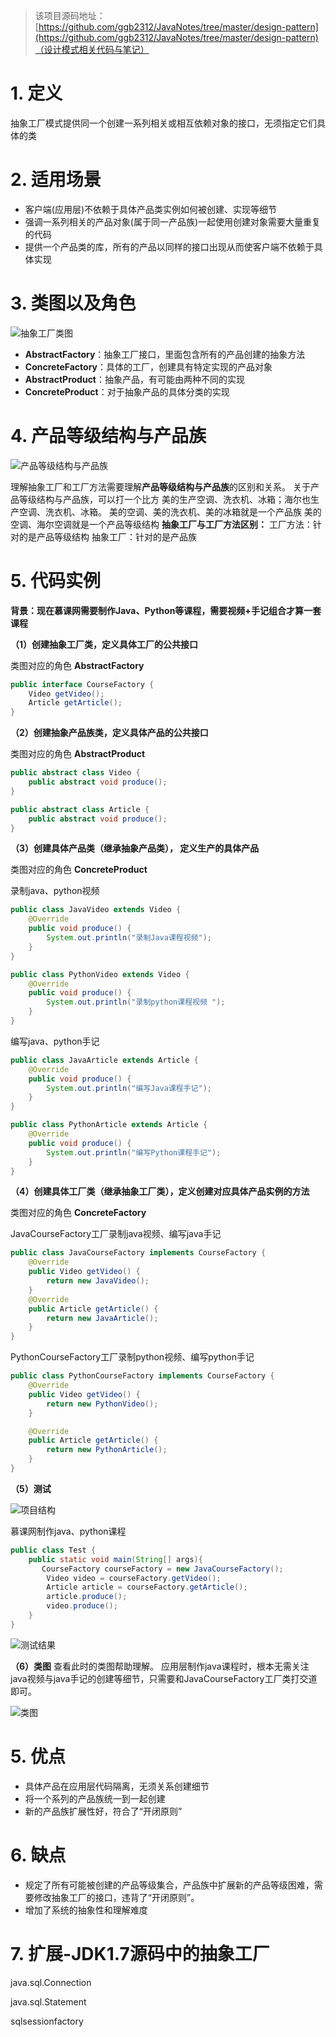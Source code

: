 > 该项目源码地址：[https://github.com/ggb2312/JavaNotes/tree/master/design-pattern](https://github.com/ggb2312/JavaNotes/tree/master/design-pattern)（设计模式相关代码与笔记）

# 1. 定义

抽象工厂模式提供同一个创建一系列相关或相互依赖对象的接口，无须指定它们具体的类

# 2. 适用场景

- 客户端(应用层)不依赖于具体产品类实例如何被创建、实现等细节
- 强调一系列相关的产品对象(属于同一产品族)一起使用创建对象需要大量重复的代码
- 提供一个产品类的库，所有的产品以同样的接口出现从而使客户端不依赖于具体实现

# 3. 类图以及角色

![抽象工厂类图](https://upload-images.jianshu.io/upload_images/5336514-c6644b945ec1c41d.png?imageMogr2/auto-orient/strip%7CimageView2/2/w/1240)

- **AbstractFactory**：抽象工厂接口，里面包含所有的产品创建的抽象方法  
- **ConcreteFactory**：具体的工厂，创建具有特定实现的产品对象     
- **AbstractProduct**：抽象产品，有可能由两种不同的实现  
- **ConcreteProduct**：对于抽象产品的具体分类的实现  

# 4. 产品等级结构与产品族

![产品等级结构与产品族](https://upload-images.jianshu.io/upload_images/5336514-4b29734e2c71f3a3.png?imageMogr2/auto-orient/strip%7CimageView2/2/w/1240)

理解抽象工厂和工厂方法需要理解**产品等级结构与产品族**的区别和关系。
关于产品等级结构与产品族，可以打一个比方
美的生产空调、洗衣机、冰箱；海尔也生产空调、洗衣机、冰箱。
美的空调、美的洗衣机、美的冰箱就是一个产品族
美的空调、海尔空调就是一个产品等级结构
**抽象工厂与工厂方法区别：**
工厂方法：针对的是产品等级结构
抽象工厂：针对的是产品族

# 5. 代码实例
**背景：现在慕课网需要制作Java、Python等课程，需要视频+手记组合才算一套课程**

**（1）创建抽象工厂类，定义具体工厂的公共接口**

类图对应的角色 **AbstractFactory**

```java
public interface CourseFactory {
    Video getVideo();
    Article getArticle();
}
```
**（2）创建抽象产品族类，定义具体产品的公共接口**

类图对应的角色 **AbstractProduct**

```java
public abstract class Video {
    public abstract void produce();
}
```

```java
public abstract class Article {
    public abstract void produce();
}
```
**（3）创建具体产品类（继承抽象产品类）， 定义生产的具体产品**

类图对应的角色 **ConcreteProduct**

录制java、python视频

```java
public class JavaVideo extends Video {
    @Override
    public void produce() {
        System.out.println("录制Java课程视频");
    }
}
```

```java
public class PythonVideo extends Video {
    @Override
    public void produce() {
        System.out.println("录制python课程视频 ");
    }
}
```
编写java、python手记

```java
public class JavaArticle extends Article {
    @Override
    public void produce() {
        System.out.println("编写Java课程手记");
    }
}
```
```java
public class PythonArticle extends Article {
    @Override
    public void produce() {
        System.out.println("编写Python课程手记");
    }
}
```

**（4）创建具体工厂类（继承抽象工厂类），定义创建对应具体产品实例的方法**

类图对应的角色 **ConcreteFactory**

JavaCourseFactory工厂录制java视频、编写java手记
```java
public class JavaCourseFactory implements CourseFactory {
    @Override
    public Video getVideo() {
        return new JavaVideo();
    }
    @Override
    public Article getArticle() {
        return new JavaArticle();
    }
}
```
PythonCourseFactory工厂录制python视频、编写python手记

```java
public class PythonCourseFactory implements CourseFactory {
    @Override
    public Video getVideo() {
        return new PythonVideo();
    }

    @Override
    public Article getArticle() {
        return new PythonArticle();
    }
}
```

**（5）测试**

![项目结构](https://upload-images.jianshu.io/upload_images/5336514-6f79740e9ea98105.png?imageMogr2/auto-orient/strip%7CimageView2/2/w/1240)

慕课网制作java、python课程

```java
public class Test {
    public static void main(String[] args){
       CourseFactory courseFactory = new JavaCourseFactory();
        Video video = courseFactory.getVideo();
        Article article = courseFactory.getArticle();
        article.produce();
        video.produce();
    }
}
```

![测试结果](https://upload-images.jianshu.io/upload_images/5336514-5c594cc7d289e1c1.png?imageMogr2/auto-orient/strip%7CimageView2/2/w/1240)

**（6）类图**
查看此时的类图帮助理解。
应用层制作java课程时，根本无需关注java视频与java手记的创建等细节，只需要和JavaCourseFactory工厂类打交道即可。

![类图](https://upload-images.jianshu.io/upload_images/5336514-98366268b882c809.png?imageMogr2/auto-orient/strip%7CimageView2/2/w/1240)

# 5. 优点

- 具体产品在应用层代码隔离，无须关系创建细节
- 将一个系列的产品族统一到一起创建
- 新的产品族扩展性好，符合了“开闭原则”

# 6. 缺点

- 规定了所有可能被创建的产品等级集合，产品族中扩展新的产品等级困难，需要修改抽象工厂的接口，违背了“开闭原则”。
- 增加了系统的抽象性和理解难度

# 7. 扩展-JDK1.7源码中的抽象工厂

java.sql.Connection

java.sql.Statement

sqlsessionfactory